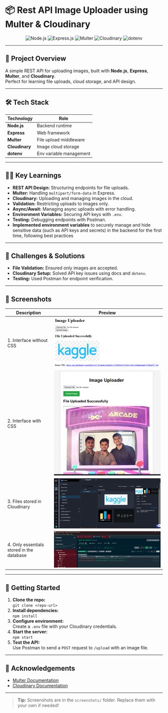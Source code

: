 # 📦 Rest API Image Uploader using Multer & Cloudinary

<p align="center">
    <img src="https://img.shields.io/badge/Node.js-339933?logo=node.js&logoColor=white&style=for-the-badge" alt="Node.js"/>
    <img src="https://img.shields.io/badge/Express.js-000000?logo=express&logoColor=white&style=for-the-badge" alt="Express.js"/>
    <img src="https://img.shields.io/badge/Multer-FFCA28?logo=data:image/svg+xml;base64,PHN2ZyBmaWxsPSIjMDAwMDAwIiBoZWlnaHQ9IjI0IiB2aWV3Qm94PSIwIDAgMjQgMjQiIHdpZHRoPSIyNCIgeG1sbnM9Imh0dHA6Ly93d3cudzMub3JnLzIwMDAvc3ZnIj48cGF0aCBkPSJNMTIgM2MtNS4yMyAwLTkgNC4yNy05IDkgMCA1LjIzIDQuMjcgOSA5IDkgNS4yMyAwIDktNC4yNyA5LTkgMC01LjIzLTQuMjctOS05LTl6bTAgMTRjLTMuMzEgMC02LTMuMDktNi02czIuNjktNiA2LTYgNiAzLjA5IDYgNi0yLjY5IDYtNiA2eiIvPjwvc3ZnPg==&logoColor=black&style=for-the-badge" alt="Multer"/>
    <img src="https://img.shields.io/badge/Cloudinary-3448C5?logo=cloudinary&logoColor=white&style=for-the-badge" alt="Cloudinary"/>
    <img src="https://img.shields.io/badge/dotenv-8DD6F9?logo=dotenv&logoColor=black&style=for-the-badge" alt="dotenv"/>
</p>

---

## 🚀 Project Overview

A simple REST API for uploading images, built with **Node.js**, **Express**, **Multer**, and **Cloudinary**.  
Perfect for learning file uploads, cloud storage, and API design.

---

## 🛠️ Tech Stack

| Technology   | Role                      |
|--------------|---------------------------|
| **Node.js**  | Backend runtime           |
| **Express**  | Web framework             |
| **Multer**   | File upload middleware    |
| **Cloudinary** | Image cloud storage     |
| **dotenv**   | Env variable management   |

---

## 🧑‍💻 Key Learnings

- **REST API Design:** Structuring endpoints for file uploads.
- **Multer:** Handling `multipart/form-data` in Express.
- **Cloudinary:** Uploading and managing images in the cloud.
- **Validation:** Restricting uploads to images only.
- **Async/Await:** Managing async uploads with error handling.
- **Environment Variables:** Securing API keys with `.env`.
- **Testing:** Debugging endpoints with Postman.
- **Implemented environment variables** to securely manage and hide sensitive data (such as API keys and secrets) in the backend for the first time, following best practices

---

## 🌟 Challenges & Solutions

- **File Validation:** Ensured only images are accepted.
- **Cloudinary Setup:** Solved API key issues using docs and `dotenv`.
- **Testing:** Used Postman for endpoint verification.

---

## 📸 Screenshots

| Description                                   | Preview                                 |
|-----------------------------------------------|-----------------------------------------|
| 1. Interface without CSS                      | ![No CSS](./screenshots/1.png)          |
| 2. Interface with CSS                         | ![With CSS](./screenshots/2.png)        |
| 3. Files stored in Cloudinary                 | ![Cloudinary](./screenshots/3.png)      |
| 4. Only essentials stored in the database     | ![Database](./screenshots/4.png)        |

---

## 📂 Getting Started

1. **Clone the repo:**  
     `git clone <repo-url>`
2. **Install dependencies:**  
     `npm install`
3. **Configure environment:**  
     Create a `.env` file with your Cloudinary credentials.
4. **Start the server:**  
     `npm start`
5. **Test the API:**  
     Use Postman to send a `POST` request to `/upload` with an image file.

---

## 🙏 Acknowledgements

- [Multer Documentation](https://github.com/expressjs/multer)
- [Cloudinary Documentation](https://cloudinary.com/documentation)

---

> **Tip:** Screenshots are in the `screenshots/` folder. Replace them with your own if needed!
